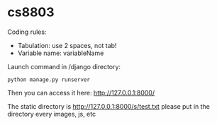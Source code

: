 # cs8803

Coding rules:
- Tabulation: use 2 spaces, not tab!
- Variable name: variableName



Launch command in /django directory:
```
python manage.py runserver
```
Then you can access it here: http://127.0.0.1:8000/

The static directory is http://127.0.0.1:8000/s/test.txt
please put in the directory every images, js, etc
